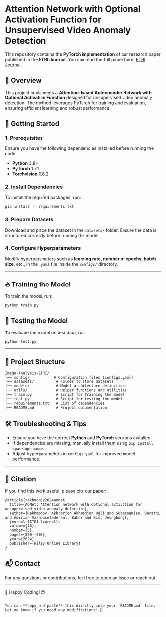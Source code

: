 # **Attention Network with Optional Activation Function for Unsupervised Video Anomaly Detection**  

This repository contains the **PyTorch implementation** of our research paper published in the **ETRI Journal**. You can read the full paper here: [ETRI Journal](https://onlinelibrary.wiley.com/doi/10.4218/etrij.2024-0115).  

## **📌 Overview**  
This project implements a **Attention-based Autoencoder Network with Optional Activation Function** designed for unsupervised video anomaly detection. The method leverages PyTorch for training and evaluation, ensuring efficient learning and robust performance.  

## **🚀 Getting Started**  

### **1. Prerequisites**  
Ensure you have the following dependencies installed before running the code:  

- **Python** 3.8+  
- **PyTorch** 1.7.1  
- **Torchvision** 0.8.2  

### **2. Install Dependencies**  
To install the required packages, run:  

```sh
pip install -r requirements.txt
```  

### **3. Prepare Datasets**  
Download and place the dataset in the `datasets/` folder. Ensure the data is structured correctly before running the model.  

### **4. Configure Hyperparameters**  
Modify hyperparameters such as **learning rate, number of epochs, batch size**, etc., in the `.yaml` file inside the `configs/` directory.  

---

## **🔥 Training the Model**  
To train the model, run:  

```sh
python train.py
```  

## **🎯 Testing the Model**  
To evaluate the model on test data, run:  

```sh
python test.py
```  

---

## **📂 Project Structure**  
```
Image-Analysis-ETRI/
│── config/           # Configuration files (configs.yaml)
│── datasets/          # Folder to store datasets
│── models/            # Model architecture definitions
│── utils/             # Helper functions and utilities
│── train.py           # Script for training the model
│── test.py            # Script for testing the model
│── requirements.txt   # List of dependencies
│── README.md          # Project documentation
```  

## **🛠 Troubleshooting & Tips**  
- Ensure you have the correct **Python** and **PyTorch** versions installed.  
- If dependencies are missing, manually install them using `pip install <package-name>`.  
- Adjust hyperparameters in `configs.yaml` for improved model performance.  

---

## **📜 Citation**  
If you find this work useful, please cite our paper:  

```
@article{rakhmonov2024aonet,
  title={AONet: Attention network with optional activation for unsupervised video anomaly detection},
  author={Rakhmonov, Akhrorjon Akhmadjon Ugli and Subramanian, Barathi and Amirian Varnousefaderani, Bahar and Kim, Jeonghong},
  journal={ETRI Journal},
  volume={46},
  number={5},
  pages={890--903},
  year={2024},
  publisher={Wiley Online Library}
}
```

## **📬 Contact**  
For any questions or contributions, feel free to open an issue or reach out.  

---

🚀 Happy Coding! 😊  
```

You can **copy and paste** this directly into your `README.md` file. Let me know if you need any modifications! 🚀
